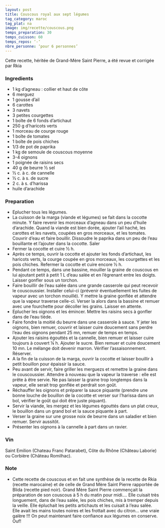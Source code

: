 ```yaml
---
layout: post
title: Couscous royal aux sept légumes
tag_category: maroc
tag_plat: na
image: img/recette/couscous.png
temps_preparation: 30
temps_cuisson: 60
temps_repos: ‘-‘
nbre_personne: ‘pour 6 personnes’
---
```

Cette recette, héritée de Grand-Mère Saint Pierre, a été revue et corrigée par Rkia

### Ingredients
* 1 kg d’agneau : collier et haut de côte
* 6 merguez
* 1 gousse d’ail
* 6 carottes
* 3 navets
* 3 petites courgettes
* 1 boîte de 6 fonds d’artichaut
* 250 g d’haricots verts
* 1 morceau de courge rouge
* 1 boîte de tomates
* 1 boîte de pois chiches
* 1/3 de pot de paprika
* 1 kg de semoule de couscous moyenne
* 3-4 oignons
* 1 poignée de raisins secs
* 40 g de beurre ½ sel
* ½ c. à c. de cannelle
* ½ c. à s. de sucre
* 2 c. à s. d’harissa
* huile d’arachide

### Preparation
* Eplucher tous les légumes.
* La cuisson de la marga (viande et légumes) se fait dans la cocotte minute. Y faire revenir les morceaux d’agneau dans un peu d’huile d’arachide. Quand la viande est bien dorée, ajouter l’ail haché, les carottes et les navets, coupées en gros morceaux, et les tomates. Couvrir d’eau et faire bouillir. Dissoudre le paprika dans un peu de l’eau bouillante et l’ajouter dans la cocotte. Saler
* Fermer la cocotte et cuire ½ h.
* Après ce temps, ouvrir la cocotte et ajouter les fonds d’artichaut, les haricots verts, la courge coupée en gros morceaux, les courgettes et les pois chiches. Refermer la cocotte et cuire encore ½ h.
* Pendant ce temps, dans une bassine, mouiller la graine de couscous en lui ajoutant petit à petit 1 L d’eau salée et en l’égrenant entre les doigts. Laisser gonfler sous un torchon.
* Faire bouillir de l’eau salée dans une grande casserole qui peut recevoir le couscoussier. Installer celui-ci (prévenir éventuellement les fuites de vapeur avec un torchon mouillé). Y mettre la graine gonflée et attendre que la vapeur traverse celle-ci. Verser la alors dans la bassine et remuer avec une fourchette pour décoller les grains. Laisser en attente.
* Eplucher les oignons et les émincer. Mettre les raisins secs à gonfler dans de l’eau tiède.
* Faire fondre la moitié du beurre dans une casserole à sauce. Y jeter les oignons, bien remuer, couvrir et laisser cuire doucement sans perdre l’eau des oignons pendant 25 mn, remuer de temps en temps.
* Ajouter les raisins égouttés et la cannelle, bien remuer et laisser cuire toujours à couvert ¼ h. Ajouter le sucre. Bien remuer et cuire doucement 10 mn. Le mélange doit devenir marron. Vérifier l’assaisonnement. Réserver. 
* A la fin de la cuisson de la marga, ouvrir la cocotte et laisser bouillir à petit bouillon pour épaissir la sauce.
* Peu avant de servir, faire griller les merguezs et remettre la graine dans le couscoussier. Attendre à nouveau que la vapeur la traverse : elle est prête à être servie. Ne pas laisser la graine trop longtemps dans la vapeur, elle serait trop gonflée et perdrait son goût.
* Réchauffer les oignons et préparer la sauce piquante (prendre une bonne louche de bouillon de la cocotte et verser sur l’harissa dans un bol, vérifier le goût qui doit être juste piquant).
* Servir la viande, les mergez et les légumes égouttés dans un plat creux, le bouillon dans un grand bol et la sauce piquante à part.
* Verser la graine sur une grosse noix de beurre dans un saladier et bien remuer. Servir aussitôt.
* Présenter les oignons à la cannelle à part dans un ravier. 
  
### Vin
Saint Emilion (Chateau Franc Patarabet), Côte du Rhône (Château Laborie) ou Corbière (Château Romilhac).

### Note
* Cette recette de couscous et en fait une synthèse de la recette de Rkia (recette marocaine) et de celle de Grand Mère Saint Pierre rapportée de Blida (recette pied noir). Grand Mère Saint Pierre commençait la préparation de son couscous à 5 h du matin pour midi…. Elle cuisait très longuement, dans de l’eau salée, les pois chiches, mis à tremper depuis la veille. Elle épluchait les petits artichauts et les cuisait à l’eau salée. Elle avait les mains toutes noires et les frottait avec du citron… une vraie galère !!! On peut maintenant faire confiance aux légumes en conserve. Ouf!

